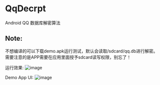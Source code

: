 # QqDecrpt
Android QQ 数据库解密算法

## Note:
不想编译的可以下载demo.apk运行测试，默认会读取/sdcard/qq.db进行解密。
需要注意的是APP需要在应用里面授予sdcard读写权限，别忘了！

运行效果:
![image](https://github.com/xxxyanchenxxx/QqDecrpt/blob/master/demo.png)


Demo App UI:
![image](https://github.com/xxxyanchenxxx/QqDecrpt/blob/master/app.png)
